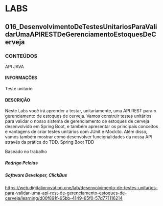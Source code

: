 # LABS

## 016_DesenvolvimentoDeTestesUnitariosParaValidarUmaAPIRESTDeGerenciamentoEstoquesDeCerveja

### CONTEÚDOS

API JAVA

#### INFORMAÇÕES

Teste unitario

#### DESCRIÇÃO 

Neste Labs você irá aprender a testar, unitariamente, uma API REST para o gerenciamento de estoques de cerveja. Vamos construir testes unitários para validar o nosso sistema de gerenciamento de estoques de cerveja desenvolvido em Spring Boot, e também apresentar os principais conceitos e vantagens de criar testes unitários com JUnit e Mockito. Além disso, vamos também mostrar como desenvolver funcionalidades da nossa API através da prática do TDD.  Spring Boot TDD

Baseado no trabalho 

##### Rodrigo Peleias
##### Software Developer, ClickBus

https://web.digitalinnovation.one/lab/desenvolvimento-de-testes-unitarios-para-validar-uma-api-rest-de-gerenciamento-estoques-de-cerveja/learning/d00f891f-65bb-4149-85f0-57d771116214
